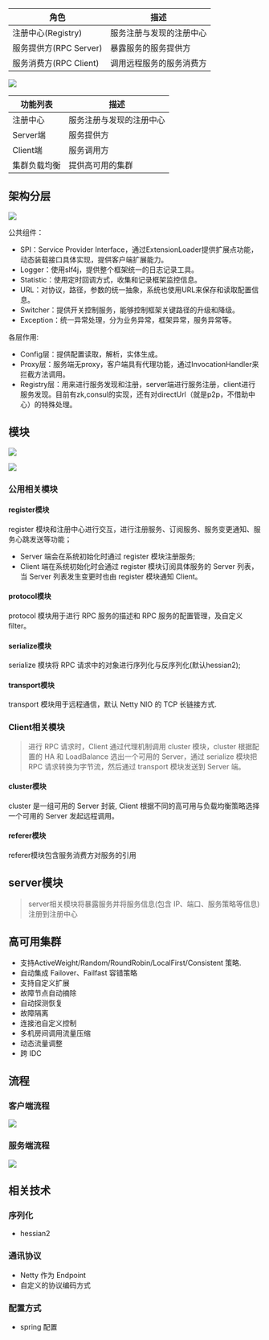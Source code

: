 | 角色                | 描述                             | 
|--------------------|----------------------------------|
|注册中心(Registry)   |服务注册与发现的注册中心            |
|服务提供方(RPC Server) |暴露服务的服务提供方                |
|服务消费方(RPC Client) |调用远程服务的服务消费方            |

![](../../image/motan-architecture.jpg)

|功能列表   | 描述                |
|----------|---------------------|
|注册中心   |服务注册与发现的注册中心|
|Server端   |服务提供方            |
|Client端   |服务调用方            |
|集群负载均衡|提供高可用的集群    |

## 架构分层

![](../../image/motan-layer.png)

公共组件：
- SPI：Service Provider Interface，通过ExtensionLoader提供扩展点功能，动态装载接口具体实现，提供客户端扩展能力。
- Logger：使用slf4j，提供整个框架统一的日志记录工具。
- Statistic：使用定时回调方式，收集和记录框架监控信息。
- URL：对协议，路径，参数的统一抽象，系统也使用URL来保存和读取配置信息。
- Switcher：提供开关控制服务，能够控制框架关键路径的升级和降级。
- Exception：统一异常处理，分为业务异常，框架异常，服务异常等。

各层作用:
- Config层：提供配置读取，解析，实体生成。
- Proxy层：服务端无proxy，客户端具有代理功能，通过InvocationHandler来拦截方法调用。
- Registry层：用来进行服务发现和注册，server端进行服务注册，client进行服务发现。目前有zk,consul的实现，还有对directUrl（就是p2p，不借助中心）的特殊处理。

## 模块

![](../../image/motan-model.jpg)

![](../../image/motan-model1.png)

### 公用相关模块

#### register模块
register 模块和注册中心进行交互，进行注册服务、订阅服务、服务变更通知、服务心跳发送等功能；
- Server 端会在系统初始化时通过 register 模块注册服务;
- Client 端在系统初始化时会通过 register 模块订阅具体服务的 Server 列表，当 Server 列表发生变更时也由 register 模块通知 Client。

#### protocol模块
protocol 模块用于进行 RPC 服务的描述和 RPC 服务的配置管理，及自定义 filter。

#### serialize模块
serialize 模块将 RPC 请求中的对象进行序列化与反序列化(默认hessian2);

#### transport模块
transport 模块用于远程通信，默认 Netty NIO 的 TCP 长链接方式.

### Client相关模块
> 进行 RPC 请求时，Client 通过代理机制调用 cluster 模块，cluster 根据配置的 HA 和 LoadBalance 选出一个可用的 Server，通过 serialize 模块把RPC 请求转换为字节流，然后通过 transport 模块发送到 Server 端。

#### cluster模块
cluster 是一组可用的 Server 封装, Client 根据不同的高可用与负载均衡策略选择一个可用的 Server 发起远程调用。

#### referer模块
referer模块包含服务消费方对服务的引用

## server模块
> server相关模块将暴露服务并将服务信息(包含 IP、端口、服务策略等信息)注册到注册中心

## 高可用集群
- 支持ActiveWeight/Random/RoundRobin/LocalFirst/Consistent 策略.
- 自动集成 Failover、Failfast 容错策略
- 支持自定义扩展
- 故障节点自动摘除
- 自动探测恢复
- 故障隔离
- 连接池自定义控制
- 多机房间调用流量压缩
- 动态流量调整
- 跨 IDC

## 流程

### 客户端流程

![](../../image/motan-client.jpg)

### 服务端流程

![](../../image/motan-server.jpg)

## 相关技术

### 序列化
- hessian2

### 通讯协议
- Netty 作为 Endpoint
- 自定义的协议编码方式

### 配置方式
- spring 配置